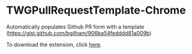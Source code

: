 # TWGPullRequestTemplate-Chrome
Automatically populates Github PR form with a template (https://gist.github.com/bgilham/906ba54fedddd81a009b)

To download the extension, click [here](https://github.com/twg/TWGPullRequestTemplate-Chrome/raw/master/TWGPullRequestTemplate-Chrome.crx).